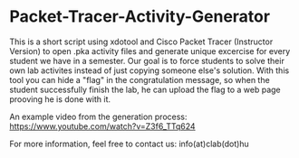 # Packet-Tracer-Activity-Generator

This is a short script using xdotool and Cisco Packet Tracer (Instructor Version) to open .pka activity files and generate unique excercise for every student we have in a semester. Our goal is to force students to solve their own lab activites instead of just copying someone else's solution. With this tool you can hide a "flag" in the congratulation message, so when the student successfully finish the lab, he can upload the flag to a web page prooving he is done with it.

An example video from the generation process: https://www.youtube.com/watch?v=Z3f6_TTq624

For more information, feel free to contact us: info(at)clab(dot)hu

